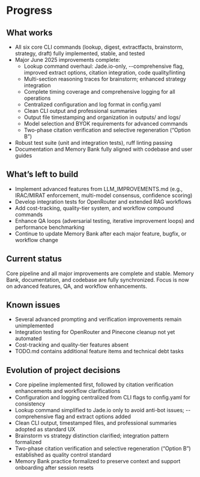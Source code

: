 # Progress

## What works
- All six core CLI commands (lookup, digest, extractfacts, brainstorm, strategy, draft) fully implemented, stable, and tested
- Major June 2025 improvements complete:
  - Lookup command overhaul: Jade.io-only, --comprehensive flag, improved extract options, citation integration, code quality/linting
  - Multi-section reasoning traces for brainstorm; enhanced strategy integration
  - Complete timing coverage and comprehensive logging for all operations
  - Centralized configuration and log format in config.yaml
  - Clean CLI output and professional summaries
  - Output file timestamping and organization in outputs/ and logs/
  - Model selection and BYOK requirements for advanced commands
  - Two-phase citation verification and selective regeneration (“Option B”)
- Robust test suite (unit and integration tests), ruff linting passing
- Documentation and Memory Bank fully aligned with codebase and user guides

## What’s left to build
- Implement advanced features from LLM_IMPROVEMENTS.md (e.g., IRAC/MIRAT enforcement, multi-model consensus, confidence scoring)
- Develop integration tests for OpenRouter and extended RAG workflows
- Add cost-tracking, quality-tier system, and workflow compound commands
- Enhance QA loops (adversarial testing, iterative improvement loops) and performance benchmarking
- Continue to update Memory Bank after each major feature, bugfix, or workflow change

## Current status
Core pipeline and all major improvements are complete and stable. Memory Bank, documentation, and codebase are fully synchronized. Focus is now on advanced features, QA, and workflow enhancements.

## Known issues
- Several advanced prompting and verification improvements remain unimplemented
- Integration testing for OpenRouter and Pinecone cleanup not yet automated
- Cost-tracking and quality-tier features absent
- TODO.md contains additional feature items and technical debt tasks

## Evolution of project decisions
- Core pipeline implemented first, followed by citation verification enhancements and workflow clarifications
- Configuration and logging centralized from CLI flags to config.yaml for consistency
- Lookup command simplified to Jade.io only to avoid anti-bot issues; --comprehensive flag and extract options added
- Clean CLI output, timestamped files, and professional summaries adopted as standard UX
- Brainstorm vs strategy distinction clarified; integration pattern formalized
- Two-phase citation verification and selective regeneration (“Option B”) established as quality control standard
- Memory Bank practice formalized to preserve context and support onboarding after session resets
